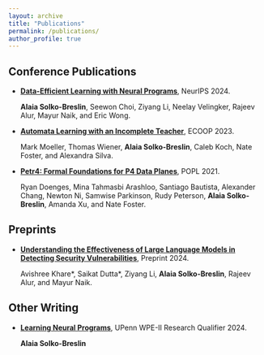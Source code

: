 ```yaml
---
layout: archive
title: "Publications"
permalink: /publications/
author_profile: true
---
```


## Conference Publications

*   [**Data-Efficient Learning with Neural Programs**](https://alaiasolkobreslin.github.io/files/neurips24.pdf), NeurIPS 2024.

    **Alaia Solko-Breslin**, Seewon Choi, Ziyang Li, Neelay Velingker, Rajeev Alur, Mayur Naik, and Eric Wong.

*   [**Automata Learning with an Incomplete Teacher**](https://alaiasolkobreslin.github.io/files/ecoop23.pdf), ECOOP 2023.

    Mark Moeller, Thomas Wiener, **Alaia Solko-Breslin**, Caleb Koch, Nate Foster, and Alexandra Silva. 

*  [**Petr4: Formal Foundations for P4 Data Planes**](https://alaiasolkobreslin.github.io/files/popl21.pdf), POPL 2021.

    Ryan Doenges, Mina Tahmasbi Arashloo, Santiago Bautista, Alexander Chang, Newton Ni, Samwise Parkinson, Rudy Peterson, **Alaia Solko-Breslin**, Amanda Xu, and Nate Foster.

## Preprints

*   [**Understanding the Effectiveness of Large Language Models in Detecting Security Vulnerabilities**](https://arxiv.org/abs/2311.16169), Preprint 2024.

    Avishree Khare\*, Saikat Dutta\*, Ziyang Li, **Alaia Solko-Breslin**, Rajeev Alur, and Mayur Naik.

## Other Writing

*   [**Learning Neural Programs**](https://alaiasolkobreslin.github.io/files/WPE_II.pdf), UPenn WPE-II Research Qualifier 2024.

    **Alaia Solko-Breslin**

